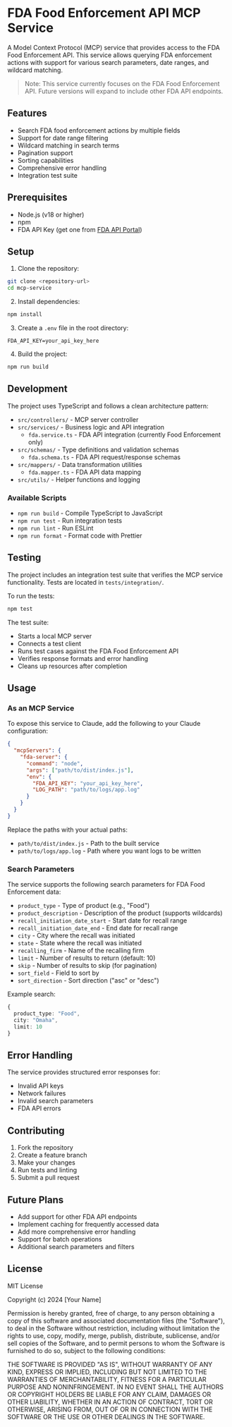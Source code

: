 # FDA Food Enforcement API MCP Service

A Model Context Protocol (MCP) service that provides access to the FDA Food Enforcement API. This service allows querying FDA enforcement actions with support for various search parameters, date ranges, and wildcard matching.

> Note: This service currently focuses on the FDA Food Enforcement API. Future versions will expand to include other FDA API endpoints.

## Features

- Search FDA food enforcement actions by multiple fields
- Support for date range filtering
- Wildcard matching in search terms
- Pagination support
- Sorting capabilities
- Comprehensive error handling
- Integration test suite

## Prerequisites

- Node.js (v18 or higher)
- npm
- FDA API Key (get one from [FDA API Portal](https://open.fda.gov/apis/authentication/))

## Setup

1. Clone the repository:
```bash
git clone <repository-url>
cd mcp-service
```

2. Install dependencies:
```bash
npm install
```

3. Create a `.env` file in the root directory:
```env
FDA_API_KEY=your_api_key_here
```

4. Build the project:
```bash
npm run build
```

## Development

The project uses TypeScript and follows a clean architecture pattern:

- `src/controllers/` - MCP server controller
- `src/services/` - Business logic and API integration
  - `fda.service.ts` - FDA API integration (currently Food Enforcement only)
- `src/schemas/` - Type definitions and validation schemas
  - `fda.schema.ts` - FDA API request/response schemas
- `src/mappers/` - Data transformation utilities
  - `fda.mapper.ts` - FDA API data mapping
- `src/utils/` - Helper functions and logging

### Available Scripts

- `npm run build` - Compile TypeScript to JavaScript
- `npm run test` - Run integration tests
- `npm run lint` - Run ESLint
- `npm run format` - Format code with Prettier

## Testing

The project includes an integration test suite that verifies the MCP service functionality. Tests are located in `tests/integration/`.

To run the tests:
```bash
npm test
```

The test suite:
- Starts a local MCP server
- Connects a test client
- Runs test cases against the FDA Food Enforcement API
- Verifies response formats and error handling
- Cleans up resources after completion

## Usage

### As an MCP Service

To expose this service to Claude, add the following to your Claude configuration:

```json
{
  "mcpServers": {
    "fda-server": {
      "command": "node",
      "args": ["path/to/dist/index.js"],
      "env": {
        "FDA_API_KEY": "your_api_key_here",
        "LOG_PATH": "path/to/logs/app.log"
      }
    }
  }
}
```

Replace the paths with your actual paths:
- `path/to/dist/index.js` - Path to the built service
- `path/to/logs/app.log` - Path where you want logs to be written

### Search Parameters

The service supports the following search parameters for FDA Food Enforcement data:

- `product_type` - Type of product (e.g., "Food")
- `product_description` - Description of the product (supports wildcards)
- `recall_initiation_date_start` - Start date for recall range
- `recall_initiation_date_end` - End date for recall range
- `city` - City where the recall was initiated
- `state` - State where the recall was initiated
- `recalling_firm` - Name of the recalling firm
- `limit` - Number of results to return (default: 10)
- `skip` - Number of results to skip (for pagination)
- `sort_field` - Field to sort by
- `sort_direction` - Sort direction ("asc" or "desc")

Example search:
```typescript
{
  product_type: "Food",
  city: "Omaha",
  limit: 10
}
```

## Error Handling

The service provides structured error responses for:
- Invalid API keys
- Network failures
- Invalid search parameters
- FDA API errors

## Contributing

1. Fork the repository
2. Create a feature branch
3. Make your changes
4. Run tests and linting
5. Submit a pull request

## Future Plans

- Add support for other FDA API endpoints
- Implement caching for frequently accessed data
- Add more comprehensive error handling
- Support for batch operations
- Additional search parameters and filters

## License

MIT License

Copyright (c) 2024 [Your Name]

Permission is hereby granted, free of charge, to any person obtaining a copy of this software and associated documentation files (the "Software"), to deal in the Software without restriction, including without limitation the rights to use, copy, modify, merge, publish, distribute, sublicense, and/or sell copies of the Software, and to permit persons to whom the Software is furnished to do so, subject to the following conditions:

THE SOFTWARE IS PROVIDED "AS IS", WITHOUT WARRANTY OF ANY KIND, EXPRESS OR IMPLIED, INCLUDING BUT NOT LIMITED TO THE WARRANTIES OF MERCHANTABILITY, FITNESS FOR A PARTICULAR PURPOSE AND NONINFRINGEMENT. IN NO EVENT SHALL THE AUTHORS OR COPYRIGHT HOLDERS BE LIABLE FOR ANY CLAIM, DAMAGES OR OTHER LIABILITY, WHETHER IN AN ACTION OF CONTRACT, TORT OR OTHERWISE, ARISING FROM, OUT OF OR IN CONNECTION WITH THE SOFTWARE OR THE USE OR OTHER DEALINGS IN THE SOFTWARE. 